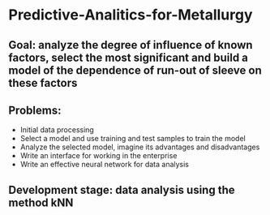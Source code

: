 # Predictive-Analitics-for-Metallurgy
## Goal: analyze the degree of influence of known factors, select the most significant and build a model of the dependence of run-out of sleeve on these factors
## Problems:
  * Initial data processing
  * Select a model and use training and test samples to train the model
  * Analyze the selected model, imagine its advantages and disadvantages
  * Write an interface for working in the enterprise
  * Write an effective neural network for data analysis
## Development stage: data analysis using the method kNN
